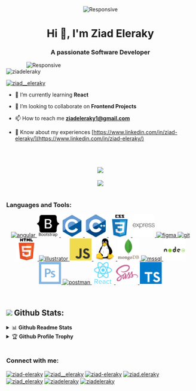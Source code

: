 <div align="center">
  <img alt="Responsive" width="750" src="https://redblink.com/wp-content/uploads/2019/07/1-OF0xEMkWBv-69zvmNs6RDQ.gif" />
</div>

<h1 align="center">Hi 👋, I'm Ziad Eleraky</h1>
<h3 align="center">A passionate Software Developer</h3>
<img align="right" alt="Responsive" width="450" src="https://media.tenor.com/UttC4AITYR4AAAAd/full-stack-developer.gif" />

<p align="left"> <img src="https://komarev.com/ghpvc/?username=ziadeleraky&label=Profile%20views&color=0e75b6&style=flat" alt="ziadeleraky" /> </p>

<p align="left"> <a href="https://twitter.com/ziad__eleraky" target="blank"><img src="https://img.shields.io/twitter/follow/ziad__eleraky?logo=twitter&style=for-the-badge" alt="ziad__eleraky" /></a> </p>

- 🌱 I’m currently learning **React**

- 👯 I’m looking to collaborate on **Frontend Projects**

- 📫 How to reach me **ziadeleraky1@gmail.com**

- 📄 Know about my experiences [https://www.linkedin.com/in/ziad-eleraky/](https://www.linkedin.com/in/ziad-eleraky/)

<br>
<br>
<br>

<div align="center">
  <a href="https://github.com/ziadeleraky">
   <img align="center" src="https://github-readme-streak-stats.herokuapp.com/?user=ziadeleraky&theme=radical&hide_border=true"/>
  </a>
</div>

<br>

 <div align="center">
  <a href="https://github.com/ziadeleraky">
    <img align="center" src="https://github-readme-stats.anuraghazra1.vercel.app/api/top-langs/?username=ziadeleraky&layout=compact&theme=radical&langs_count=6" />
  </a>
 </div>

<br>

<h3 align="left">Languages and Tools:</h3>
<p align="center"> <a href="https://angular.io" target="_blank" rel="noreferrer"> <img src="https://angular.io/assets/images/logos/angular/angular.svg" alt="angular" width="60" height="60"/> </a> <a href="https://getbootstrap.com" target="_blank" rel="noreferrer"> <img src="https://raw.githubusercontent.com/devicons/devicon/master/icons/bootstrap/bootstrap-plain-wordmark.svg" alt="bootstrap" width="60" height="60"/> </a> <a href="https://www.cprogramming.com/" target="_blank" rel="noreferrer"> <img src="https://raw.githubusercontent.com/devicons/devicon/master/icons/c/c-original.svg" alt="c" width="60" height="60"/> </a> <a href="https://www.w3schools.com/cpp/" target="_blank" rel="noreferrer"> <img src="https://raw.githubusercontent.com/devicons/devicon/master/icons/cplusplus/cplusplus-original.svg" alt="cplusplus" width="60" height="60"/> </a> <a href="https://www.w3schools.com/css/" target="_blank" rel="noreferrer"> <img src="https://raw.githubusercontent.com/devicons/devicon/master/icons/css3/css3-original-wordmark.svg" alt="css3" width="60" height="60"/> </a> <a href="https://expressjs.com" target="_blank" rel="noreferrer"> <img src="https://raw.githubusercontent.com/devicons/devicon/master/icons/express/express-original-wordmark.svg" alt="express" width="60" height="60"/> </a> <a href="https://www.figma.com/" target="_blank" rel="noreferrer"> <img src="https://www.vectorlogo.zone/logos/figma/figma-icon.svg" alt="figma" width="60" height="60"/> </a> <a href="https://git-scm.com/" target="_blank" rel="noreferrer"> <img src="https://www.vectorlogo.zone/logos/git-scm/git-scm-icon.svg" alt="git" width="60" height="60"/> </a> <a href="https://www.w3.org/html/" target="_blank" rel="noreferrer"> <img src="https://raw.githubusercontent.com/devicons/devicon/master/icons/html5/html5-original-wordmark.svg" alt="html5" width="60" height="60"/> </a> <a href="https://www.adobe.com/in/products/illustrator.html" target="_blank" rel="noreferrer"> <img src="https://www.vectorlogo.zone/logos/adobe_illustrator/adobe_illustrator-icon.svg" alt="illustrator" width="60" height="60"/> </a> <a href="https://developer.mozilla.org/en-US/docs/Web/JavaScript" target="_blank" rel="noreferrer"> <img src="https://raw.githubusercontent.com/devicons/devicon/master/icons/javascript/javascript-original.svg" alt="javascript" width="60" height="60"/> </a> <a href="https://www.linux.org/" target="_blank" rel="noreferrer"> <img src="https://raw.githubusercontent.com/devicons/devicon/master/icons/linux/linux-original.svg" alt="linux" width="60" height="60"/> </a> <a href="https://www.mongodb.com/" target="_blank" rel="noreferrer"> <img src="https://raw.githubusercontent.com/devicons/devicon/master/icons/mongodb/mongodb-original-wordmark.svg" alt="mongodb" width="60" height="60"/> </a> <a href="https://www.microsoft.com/en-us/sql-server" target="_blank" rel="noreferrer"> <img src="https://www.svgrepo.com/show/303229/microsoft-sql-server-logo.svg" alt="mssql" width="60" height="60"/> </a> <a href="https://nodejs.org" target="_blank" rel="noreferrer"> <img src="https://raw.githubusercontent.com/devicons/devicon/master/icons/nodejs/nodejs-original-wordmark.svg" alt="nodejs" width="60" height="60"/> </a> <a href="https://www.photoshop.com/en" target="_blank" rel="noreferrer"> <img src="https://raw.githubusercontent.com/devicons/devicon/master/icons/photoshop/photoshop-line.svg" alt="photoshop" width="60" height="60"/> </a> <a href="https://postman.com" target="_blank" rel="noreferrer"> <img src="https://www.vectorlogo.zone/logos/getpostman/getpostman-icon.svg" alt="postman" width="60" height="60"/> </a> <a href="https://reactjs.org/" target="_blank" rel="noreferrer"> <img src="https://raw.githubusercontent.com/devicons/devicon/master/icons/react/react-original-wordmark.svg" alt="react" width="60" height="60"/> </a> <a href="https://sass-lang.com" target="_blank" rel="noreferrer"> <img src="https://raw.githubusercontent.com/devicons/devicon/master/icons/sass/sass-original.svg" alt="sass" width="60" height="60"/> </a> <a href="https://www.typescriptlang.org/" target="_blank" rel="noreferrer"> <img src="https://raw.githubusercontent.com/devicons/devicon/master/icons/typescript/typescript-original.svg" alt="typescript" width="60" height="60"/> </a> </p>

<br>

## <img src="https://media.giphy.com/media/ZCN6F3FAkwsyOGU2RS/giphy.gif" width="40"> **Github Stats:**

<details>
  <summary>📊 <b>Github Readme Stats</b></summary>
 <br />
 <div align="center">
  <a href="https://github.com/ziadeleraky">
   <img width="430" align="center" src="https://github-readme-stats.vercel.app/api?username=ziadeleraky&show_icons=true&theme=radical&count_private=true">
  </a>
 </div>
</details>

<details>
 <summary>🏆 <b>Github Profile Trophy</b></summary>
  
 <br />
  
 <div align="center">
  <a href="https://github.com/ziadeleraky">
   <img align="center" src="https://github-profile-trophy.vercel.app/?username=ziadeleraky&column=8&theme=darkhub"/>
  </a>
 </div>
</details>

<br>

<h3 align="left">Connect with me:</h3>
<p align="left">
<a href="https://codepen.io/ziad-eleraky" target="blank"><img align="center" src="https://raw.githubusercontent.com/rahuldkjain/github-profile-readme-generator/master/src/images/icons/Social/codepen.svg" alt="ziad-eleraky" height="30" width="40" /></a>
<a href="https://twitter.com/ziad__eleraky" target="blank"><img align="center" src="https://raw.githubusercontent.com/rahuldkjain/github-profile-readme-generator/master/src/images/icons/Social/twitter.svg" alt="ziad__eleraky" height="30" width="40" /></a>
<a href="https://linkedin.com/in/ziad-eleraky" target="blank"><img align="center" src="https://raw.githubusercontent.com/rahuldkjain/github-profile-readme-generator/master/src/images/icons/Social/linked-in-alt.svg" alt="ziad-eleraky" height="30" width="40" /></a>
<a href="https://fb.com/ziad.eleraky" target="blank"><img align="center" src="https://raw.githubusercontent.com/rahuldkjain/github-profile-readme-generator/master/src/images/icons/Social/facebook.svg" alt="ziad.eleraky" height="30" width="40" /></a>
<a href="https://instagram.com/ziad_eleraky" target="blank"><img align="center" src="https://raw.githubusercontent.com/rahuldkjain/github-profile-readme-generator/master/src/images/icons/Social/instagram.svg" alt="ziad_eleraky" height="30" width="40" /></a>
<a href="https://www.hackerrank.com/ziadeleraky" target="blank"><img align="center" src="https://raw.githubusercontent.com/rahuldkjain/github-profile-readme-generator/master/src/images/icons/Social/hackerrank.svg" alt="ziadeleraky" height="30" width="40" /></a>
<a href="https://www.leetcode.com/ziadeleraky" target="blank"><img align="center" src="https://raw.githubusercontent.com/rahuldkjain/github-profile-readme-generator/master/src/images/icons/Social/leet-code.svg" alt="ziadeleraky" height="30" width="40" /></a>
</p>

